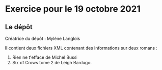 # Exercice pour le 19 octobre 2021
## Le dépôt

Créatrice du dépôt : Mylène Langlois

Il contient deux fichiers XML contenant des informations sur deux romans : 
1. Rien ne t'efface de Michel Bussi 
2. Six of Crows tome 2 de Leigh Bardugo. 